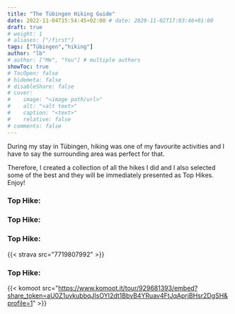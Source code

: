 ```yaml
---
title: "The Tübingen Hiking Guide"
date: 2022-11-04T15:54:45+02:00 # date: 2020-11-02T17:03:46+01:00
draft: true
# weight: 1
# aliases: ["/first"]
tags: ["Tübingen","hiking"]
author: "lb"
# author: ["Me", "You"] # multiple authors
showToc: true
# TocOpen: false
# hidemeta: false
# disableShare: false
# cover:
#    image: "<image path/url>"
#    alt: "<alt text>"
#    caption: "<text>"
#    relative: false
# comments: false
---
```

During my stay in Tübingen, hiking was one of my favourite activities and I have to say the surrounding area was perfect for that.

Therefore, I created a collection of all the hikes I did and I also selected some of the best and they will be immediately presented as Top Hikes. Enjoy!

### Top Hike:



### Top Hike:



### Top Hike:

{{< strava src="7719807992" >}}


### Top Hike:



{{< komoot src="https://www.komoot.it/tour/929681393/embed?share_token=aU0Z1uvkubbqJIsOYI2dt1BbvB4YRuav4FtJqAprjBHsr2DgSH&profile=1" >}}